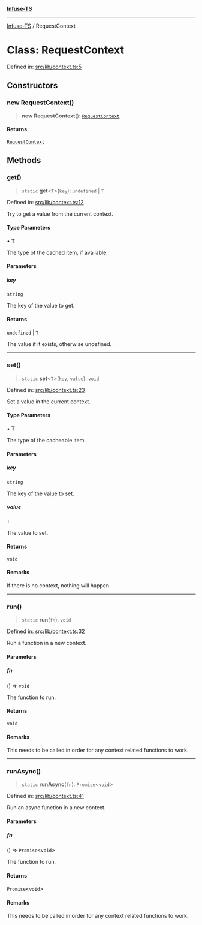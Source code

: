 [**Infuse-TS**](../README.md)

***

[Infuse-TS](../README.md) / RequestContext

# Class: RequestContext

Defined in: [src/lib/context.ts:5](https://github.com/D-Kay6/Infuse-TS/blob/10bae258e5f565f29eb517fd3b4bbd7f4f6e62d8/src/lib/context.ts#L5)

## Constructors

### new RequestContext()

> **new RequestContext**(): [`RequestContext`](RequestContext.md)

#### Returns

[`RequestContext`](RequestContext.md)

## Methods

### get()

> `static` **get**\<`T`\>(`key`): `undefined` \| `T`

Defined in: [src/lib/context.ts:12](https://github.com/D-Kay6/Infuse-TS/blob/10bae258e5f565f29eb517fd3b4bbd7f4f6e62d8/src/lib/context.ts#L12)

Try to get a value from the current context.

#### Type Parameters

• **T**

The type of the cached item, if available.

#### Parameters

##### key

`string`

The key of the value to get.

#### Returns

`undefined` \| `T`

The value if it exists, otherwise undefined.

***

### set()

> `static` **set**\<`T`\>(`key`, `value`): `void`

Defined in: [src/lib/context.ts:23](https://github.com/D-Kay6/Infuse-TS/blob/10bae258e5f565f29eb517fd3b4bbd7f4f6e62d8/src/lib/context.ts#L23)

Set a value in the current context.

#### Type Parameters

• **T**

The type of the cacheable item.

#### Parameters

##### key

`string`

The key of the value to set.

##### value

`T`

The value to set.

#### Returns

`void`

#### Remarks

If there is no context, nothing will happen.

***

### run()

> `static` **run**(`fn`): `void`

Defined in: [src/lib/context.ts:32](https://github.com/D-Kay6/Infuse-TS/blob/10bae258e5f565f29eb517fd3b4bbd7f4f6e62d8/src/lib/context.ts#L32)

Run a function in a new context.

#### Parameters

##### fn

() => `void`

The function to run.

#### Returns

`void`

#### Remarks

This needs to be called in order for any context related functions to work.

***

### runAsync()

> `static` **runAsync**(`fn`): `Promise`\<`void`\>

Defined in: [src/lib/context.ts:41](https://github.com/D-Kay6/Infuse-TS/blob/10bae258e5f565f29eb517fd3b4bbd7f4f6e62d8/src/lib/context.ts#L41)

Run an async function in a new context.

#### Parameters

##### fn

() => `Promise`\<`void`\>

The function to run.

#### Returns

`Promise`\<`void`\>

#### Remarks

This needs to be called in order for any context related functions to work.

